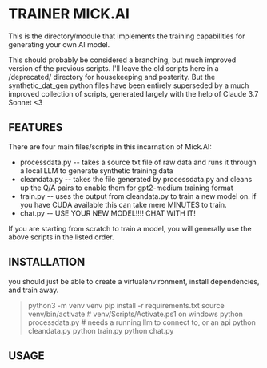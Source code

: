 TRAINER MICK.AI
=========

This is the directory/module that implements the training capabilities for generating your own AI model.

This should probably be considered a branching, but much improved version of the previous scripts. I'll leave the old scripts here in a /deprecated/ directory for housekeeping and posterity. But the synthetic_dat_gen python files have been entirely superseded by a much improved collection of scripts, generated largely with the help of Claude 3.7 Sonnet \<3


FEATURES
-------------
There are four main files/scripts in this incarnation of Mick.AI: 
* processdata.py -- takes a source txt file of raw data and runs it through a local LLM to generate synthetic training data
* cleandata.py -- takes the file generated by processdata.py and cleans up the Q/A pairs to enable them for gpt2-medium training format
* train.py -- uses the output from cleandata.py to train a new model on. if you have CUDA available this can take mere MINUTES to train.
* chat.py -- USE YOUR NEW MODEL!!!! CHAT WITH IT!

If you are starting from scratch to train a model, you will generally use the above scripts in the listed order.



INSTALLATION
-------------
you should just be able to create a virtualenvironment, install dependencies, and train away.

> python3 -m venv venv
> pip install -r requirements.txt
> source venv/bin/activate # venv/Scripts/Activate.ps1 on windows
> python processdata.py # needs a running llm to connect to, or an api
> python cleandata.py
> python train.py
> python chat.py


USAGE
------------
